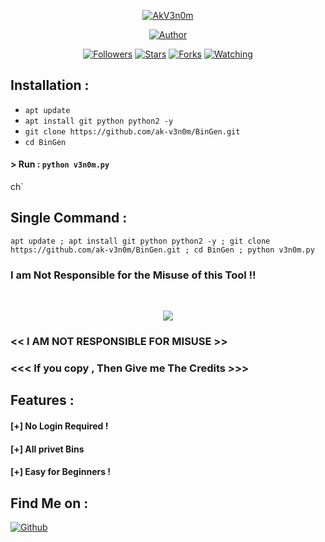 <p align="left">
</p>
<p align="center">
<a href="#"><img title="AkV3n0m" src="https://i.ibb.co/GC5tkBg/images-1.jpg"></a>
<p align="center">
<a href="https://github.com/ak-v3n0m"><img title="Author" src="https://img.shields.io/badge/Author-ak--v3n0m-red.svg?style=for-the-badge&logo=github"></a>
</p>
<p align="center">
<a href="https://github.com/ak-v3n0m/followers"><img title="Followers" src="https://img.shields.io/github/followers/htr-tech?color=blue&style=flat-square"></a>
<a href="https://github.com/htr-tech/ak-v3n0m/BinGen/"><img title="Stars" src="https://img.shields.io/github/stars/htr-tech/haxorbd?color=red&style=flat-square"></a>
<a href="https://github.com/htr-tech/ak-v3n0m/BinGen/members"><img title="Forks" src="https://img.shields.io/github/forks/htr-tech/haxorbd?color=red&style=flat-square"></a>
<a href="https://github.com/htr-tech/ak-v3n0m/watchers"><img title="Watching" src="https://img.shields.io/github/watchers/htr-tech/haxorbd?label=Watchers&color=blue&style=flat-square"></a>
</p>

## Installation :

* `apt update`
* `apt install git python python2 -y`
* `git clone https://github.com/ak-v3n0m/BinGen.git`
* `cd BinGen`

#### > Run : `python v3n0m.py`

ch`

## Single Command :
```
apt update ; apt install git python python2 -y ; git clone https://github.com/ak-v3n0m/BinGen.git ; cd BinGen ; python v3n0m.py
```
### I am Not Responsible for the Misuse of this Tool !!
<br>
<p align="center">
<img src=".__src__/haxorbd1.png"/>
</p>

### << I AM NOT RESPONSIBLE FOR MISUSE >>
### <<< If you copy , Then Give me The Credits >>> 

## Features :
#### [+] No Login Required !
#### [+] All privet Bins
#### [+] Easy for Beginners !

## Find Me on :
[![Github](https://img.shields.io/badge/Github-AK--V3N0M-blue?style=for-the-badge&logo=telegram)](https://t.me/akvenomhackers)
